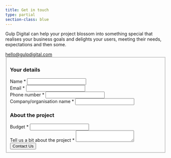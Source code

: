 ```yaml
---
title: Get in touch 
type: partial
section-class: blue
---
```

<div><p id="contact-Intro" data-switch-default>Gulp Digital can help your project blossom into something special that realises your business goals and delights your users, meeting their needs, expectations and then some.</p>
<noscript>
<div>
	<a href="mailto:hello@gulpdigital.com">hello@gulpdigital.com</a>
</div>
</noscript>
</div>
<div id="form" class="contact-us-form" data-switch-default>
    <form id="contactForm" method="post" action="https://hooks.zapier.com/hooks/catch/1920404/h3qkyi/" role="form" novalidate="novalidate">
        <fieldset>
            <h3>Your details</h3>
            <div class="input-field">
                <label for="name">Name &#42;</label>
                <input id="name" type="text" name="name" required aria-required="true">
            </div>
            <div class="input-field">
                <label for="email">Email &#42;</label>
                <input id="email" type="email" name="email" required aria-required="true">
            </div>
            <div class="input-field">
                <label for="phone">Phone number &#42;</label>
                <input id="phone" type="tel" name="phone" required aria-required="true">
            </div>
            <div class="input-field">
                <label for="company">Company/organisation name &#42;</label>
                <input id="company" type="text" name="company" required aria-required="true">
            </div>
            <div class="form-section-clear"></div>
            <h3>About the project</h3>
            <div class="input-field budget-wrap">
                <label for="budget">Budget &#42;</label>
                <input id="budget" type="number" name="budget" required aria-required="true">
            </div>
            <div class="input-field info-text-wrap">
                <label for="info">Tell us a bit about the project &#42;</label>
                <textarea id="info" name="info" required aria-required="true"></textarea>
            </div>
            <div class="form-section-clear"></div>
            <div class="input-field" style="width: 100%; display: block; float: right;">
                <button id="send" type="submit">
                    Contact Us
                </button>
            </div>
        </fieldset>
    </form>
</div>